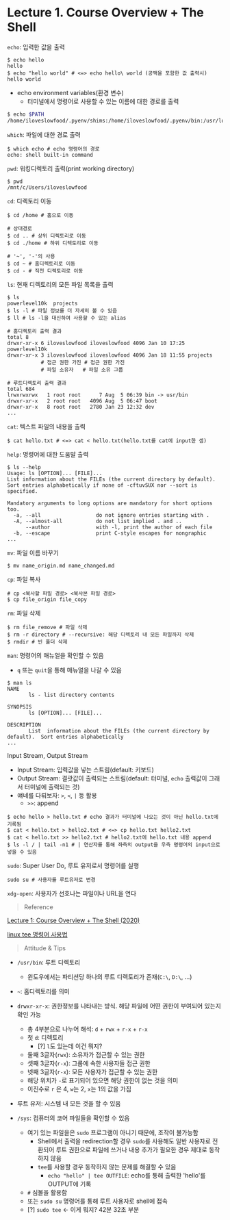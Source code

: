 # Lecture 1. Course Overview + The Shell

`echo`: 입력한 값을 출력

```shell
$ echo hello
hello
$ echo "hello world" # <=> echo hello\ world (공백을 포함한 값 출력시)
hello world
```

- echo environment variables(환경 변수)
  - 터미널에서 명령어로 사용할 수 있는 이름에 대한 경로를 출력

```sh
$ echo $PATH
/home/iloveslowfood/.pyenv/shims:/home/iloveslowfood/.pyenv/bin:/usr/local/sbin:/usr/local/bin:/usr/sbin:/usr/bin:/sbin:/bin:/usr/games:/usr/local/games:/mnt/c/Program Files/NVIDIA GPU Computing Toolkit/CUDA/v10.1/...(중략)
```

`which`: 파일에 대한 경로 출력

```shell
$ which echo # echo 명령어의 경로
echo: shell built-in command
```

`pwd`: 워킹디렉토리 출력(print working directory)

```shell
$ pwd
/mnt/c/Users/iloveslowfood
```

`cd`: 디렉토리 이동

```shell
$ cd /home # 홈으로 이동

# 상대경로
$ cd .. # 상위 디렉토리로 이동
$ cd ./home # 하위 디렉토리로 이동

# '~', '-'의 사용
$ cd ~ # 홈디렉토리로 이동
$ cd - # 직전 디렉토리로 이동
```

`ls`: 현재 디렉토리의 모든 파일 목록을 출력

```shell
$ ls
powerlevel10k  projects
$ ls -l # 파일 정보를 더 자세히 볼 수 있음
$ ll # ls -l을 대신하여 사용할 수 있는 alias

# 홈디렉토리 출력 결과
total 8
drwxr-xr-x 6 iloveslowfood iloveslowfood 4096 Jan 10 17:25 powerlevel10k
drwxr-xr-x 3 iloveslowfood iloveslowfood 4096 Jan 18 11:55 projects
           # 접근 권한 가진 # 접근 권한 가진
           # 파일 소유자   # 파일 소유 그룹
           
# 루트디렉토리 출력 결과
total 684
lrwxrwxrwx   1 root root      7 Aug  5 06:39 bin -> usr/bin
drwxr-xr-x   2 root root   4096 Aug  5 06:47 boot
drwxr-xr-x   8 root root   2780 Jan 23 12:32 dev
...
```

`cat`: 텍스트 파일의 내용을 출력

```shell
$ cat hello.txt # <=> cat < hello.txt(hello.txt를 cat에 input한 셈)
```

`help`: 명령어에 대한 도움말 출력

```shell
$ ls --help
Usage: ls [OPTION]... [FILE]...
List information about the FILEs (the current directory by default).
Sort entries alphabetically if none of -cftuvSUX nor --sort is specified.

Mandatory arguments to long options are mandatory for short options too.
  -a, --all                  do not ignore entries starting with .
  -A, --almost-all           do not list implied . and ..
      --author               with -l, print the author of each file
  -b, --escape               print C-style escapes for nongraphic 
...
```

`mv`: 파일 이름 바꾸기

```shell
$ mv name_origin.md name_changed.md
```

`cp`: 파일 복사

```shell
# cp <복사할 파일 경로> <복사본 파일 경로>
$ cp file_origin file_copy
```

`rm`: 파일 삭제

```shell
$ rm file_remove # 파일 삭제
$ rm -r directory # --recursive: 해당 디렉토리 내 모든 파일까지 삭제
$ rmdir # 빈 폴더 삭제
```

`man`: 명령어의 매뉴얼을 확인할 수 있음

- `q` 또는 `quit`을 통해 매뉴얼을 나갈 수 있음

```shell
$ man ls
NAME
       ls - list directory contents

SYNOPSIS
       ls [OPTION]... [FILE]...

DESCRIPTION
       List  information about the FILEs (the current directory by default).  Sort entries alphabetically 
...
```

Input Stream, Output Stream

- Input Stream: 입력값을 넣는 스트림(default: 키보드)
- Output Stream: 결괏값이 출력되는 스트림(default: 터미널, `echo` 출력값이 그래서 터미널에 출력되는 것)
- 얘네를 다뤄보자: `>`, `<`, `|` 등 활용
  - `>>`: append

```shell
$ echo hello > hello.txt # echo 결과가 터미널에 나오는 것이 아닌 hello.txt에 기록됨
$ cat < hello.txt > hello2.txt # <=> cp hello.txt hello2.txt
$ cat < hello.txt >> hello2.txt # hello2.txt에 hello.txt 내용 append
$ ls -l / | tail -n1 # | 연산자를 통해 좌측의 output을 우측 명령어의 input으로 넣을 수 있음
```

`sudo`: Super User Do, 루트 유저로서 명령어를 실행

```shell
sudo su # 사용자를 루트유저로 변경
```

`xdg-open`: 사용자가 선호나는 파일이나 URL을 연다

> Reference

[Lecture 1: Course Overview + The Shell (2020)](https://www.youtube.com/watch?v=Z56Jmr9Z34Q&t=419s)

[linux tee 명령어 사용법](https://www.lesstif.com/lpt/linux-tee-89556049.html)

> Attitude & Tips

- `/usr/bin`: 루트 디렉토리
  - 윈도우에서는 파티션당 하나의 루트 디렉토리가 존재(`C:\`, `D:\`, ...)

- `~`: 홈디렉토리를 의미
- `drwxr-xr-x`: 권한정보를 나타내는 방식. 해당 파일에 어떤 권한이 부여되어 있는지 확인 가능
  - 총 4부분으로 나누어 해석: `d` + `rwx` + `r-x` + `r-x`
  - 첫 `d`: 디렉토리
    - [?] `l`도 있는데 이건 뭐지?
  - 둘째 3글자(`rwx`): 소유자가 접근할 수 있는 권한
  - 셋째 3글자(`r-x`): 그룹에 속한 사용자들 접근 권한
  - 넷째 3글자(`r-x`): 모든 사용자가 접근할 수 있는 권한
  - 해당 위치가 `-`로 표기되어 있으면 해당 권한이 없는 것을 의미
  - 이진수로 `r` 은 4, `w`는 2, `x`는 1의 값을 가짐
- 루트 유저: 시스템 내 모든 것을 할 수 있음
- `/sys`: 컴퓨터의  코어 파일들을 확인할 수 있음
  - 여기 있는 파일을은 `sudo` 프로그램이 아니기 때문에, 조작이 불가능함
    - Shell에서 출력을 redirection할 경우 `sudo`를 사용해도 일반 사용자로 전환되어 루트 권한으로 파일에 쓰거나 내용 추가가 필요한 경우 제대로 동작하지 않음
    - `tee`를 사용할 경우 동작하지 않는 문제를 해결할 수 있음
      - `echo "hello" | tee OUTFILE`: echo를 통해 출력한 'hello'를 OUTPUT에 기록
  - `#` 심볼을 활용함
  - 또는 `sudo su` 명령어를 통해 루트 사용자로 shell에 접속
  - [?] `sudo tee` <- 이게 뭐지? 42분 32초 부분

